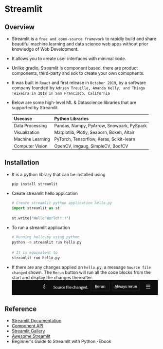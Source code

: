# Streamlit

## Overview
- Streamlit is a `free and open-source framework` to rapidly build and share beautiful machine learning and data science web apps without prior knowledge of Web Development.
- It allows you to create user interfaces with minimal code.
- Unlike gradio, Streamlit is component based, there are product components, third-party and sdk to create your own comopnents.
- It was built in `React` and first release in `October 2019`, by a software company founded by `Adrien Treuille, Amanda Kelly, and Thiago Teixeira in 2018 in San Francisco, California`
- Below are some high-level ML & Datascience libraries that are supported by Streamlit.

  | Usecase          	| Python Libraries                           	|
  |------------------	|--------------------------------------------	|
  | Data Processing  	| Pandas, Numpy, PyArrow, Snowpark, PySpark   |
  | Visualization    	| Matplotlib, Plotly, Seaborn, Bokeh, Altair 	|
  | Machine Learning 	| PyTorch, Tensorflow, Keras, Scikit-learn   	|
  | Computer Vision  	| OpenCV, imgaug, SimpleCV, BoofCV           	|

## Installation
- It is a python library that can be installed using
  ```sh
  pip install streamlit
  ```
- Create streamlit hello application
  ```python
  # Create streamlit python application hello.py
  import streamlit as st

  st.write("Hello World!!!!")
  ```  
- To run a streamlit application
  ```sh
  # Running hello.py using python
  python -m streamlit run hello.py

  # It is equivalent to
  streamlit run hello.py
  ```
- If there are any changes applied on `hello.py`, a message `Source file changed` shown. The `Rerun` button will run all the code blocks from the start and display the changes thereafter.
  ![](00-images/01-streamlit-source-chaged.png)

## Reference
- [Streamlit Documentation](https://docs.streamlit.io/library/get-started)
- [Component API](https://docs.streamlit.io/library/api-reference)
- [Streamlit Gallery](https://streamlit.io/gallery)
- [Awesome Streamlit](https://awesome-streamlit.org/)
- Beginner's Guide to Streamlit with Python -Ebook